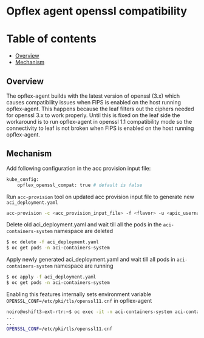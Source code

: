 # Opflex agent openssl compatibility

# Table of contents

* [Overview](#overview)
* [Mechanism](#mechanism)  
    

## Overview

The opflex-agent builds with the latest version of openssl (3.x) which causes compatibility issues when FIPS is enabled on the host running opflex-agent. This happens because the leaf filters out the ciphers needed for openssl 3.x to work properly. Until this is fixed on the leaf side the workaround is to run opflex-agent in openssl 1.1 compatibility mode so the connectivity to leaf is not broken when FIPS is enabled on the host running opflex-agent.

## Mechanism

Add following configuration in the acc provision input file:
```sh
kube_config:
    opflex_openssl_compat: true # default is false
```

Run `acc-provision` tool on updated acc provision input file to generate new `aci_deployment.yaml`
```sh
acc-provision -c <acc_provision_input_file> -f <flavor> -u <apic_username> -p <apic_password> -o aci_deployment.yaml
```

Delete old aci_deployment.yaml and wait till all the pods in the `aci-containers-system` namespace are deleted
```sh
$ oc delete -f aci_deployment.yaml
$ oc get pods -n aci-containers-system
```

Apply newly generated aci_deployment.yaml and wait till all pods in `aci-containers-system` namespace are running
```sh
$ oc apply -f aci_deployment.yaml
$ oc get pods -n aci-containers-system
```

Enabling this features internally sets environment variable `OPENSSL_CONF=/etc/pki/tls/openssl11.cnf` in opflex-agent

```sh
noiro@oshift3-ext-rtr:~$ oc exec -it -n aci-containers-system aci-containers-host-2kg44 -c opflex-agent -- env
...
...
OPENSSL_CONF=/etc/pki/tls/openssl11.cnf
```
